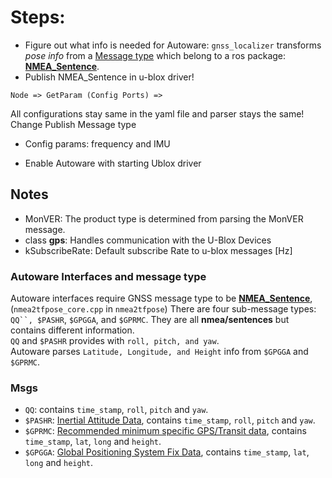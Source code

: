 # Steps:

* Figure out what info is needed for Autoware:
`gnss_localizer` transforms *pose info* from a [Message type](http://docs.ros.org/api/nmea_msgs/html/msg/Sentence.html) which belong to a ros package: [**NMEA_Sentence**](http://wiki.ros.org/nmea_msgs).
* Publish NMEA_Sentence in u-blox driver!
```
Node => GetParam (Config Ports) => 
```
All configurations stay same in the yaml file and parser stays the same!
Change Publish Message type
* Config params: frequency and IMU

* Enable Autoware with starting Ublox driver



## Notes

* MonVER: The product type is determined from parsing the MonVER message.
* class **gps**: Handles communication with the U-Blox Devices
* kSubscribeRate: Default subscribe Rate to u-blox messages [Hz]

### Autoware Interfaces and message type


Autoware interfaces require GNSS message type to be [**NMEA_Sentence**](http://wiki.ros.org/nmea_msgs),(`nmea2tfpose_core.cpp` in `nmea2tfpose`) There are four sub-message types: `QQ``, $PASHR`, `$GPGGA`, and `$GPRMC`. They are all **nmea/sentences** but contains different information. \
`QQ` and `$PASHR` provides with `roll, pitch, and yaw`.\
Autoware parses `Latitude, Longitude, and Height` info from `$GPGGA` and `$GPRMC`.

### Msgs

* `QQ`: contains `time_stamp`, `roll`, `pitch` and `yaw`.
* `$PASHR`: [Inertial Attitude Data](https://docs.novatel.com/OEM7/Content/SPAN_Logs/PASHR.htm), contains `time_stamp`, `roll`, `pitch` and `yaw`.
* `$GPRMC`: [Recommended minimum specific GPS/Transit data](https://docs.novatel.com/OEM7/Content/Logs/GPRMC.htm?tocpath=Logs%7CView%20Logs%7CGNSS%20Logs%7C_____59), contains `time_stamp`, `lat`, `long` and `height`.
* `$GPGGA`: [Global Positioning System Fix Data](https://docs.novatel.com/OEM7/Content/Logs/GPGGA.htm), contains `time_stamp`, `lat`, `long` and `height`.

